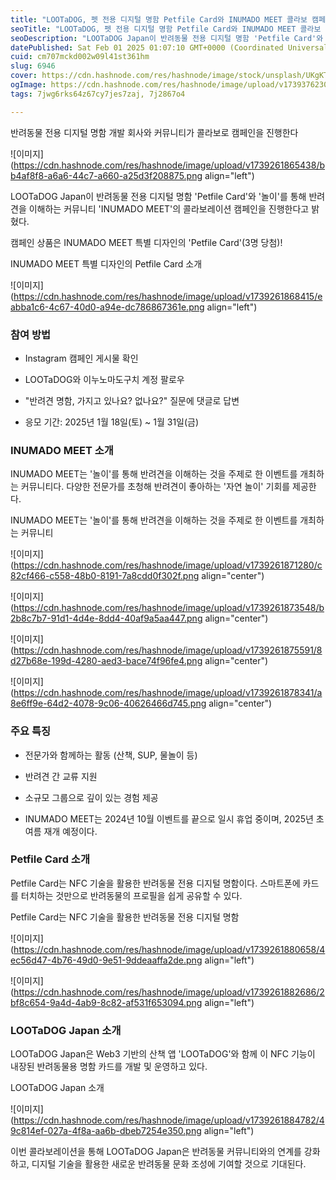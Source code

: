 ```yaml
---
title: "LOOTaDOG, 펫 전용 디지털 명함 Petfile Card와 INUMADO MEET 콜라보 캠페인 진행"
seoTitle: "LOOTaDOG, 펫 전용 디지털 명함 Petfile Card와 INUMADO MEET 콜라보 캠페인 진행"
seoDescription: "LOOTaDOG Japan이 반려동물 전용 디지털 명함 'Petfile Card'와 '놀이'를 통해 반려견을 이해하는 커뮤니티 'INUMADO MEET'의 콜라보레이션 캠페인을 진행한다고 밝혔다."
datePublished: Sat Feb 01 2025 01:07:10 GMT+0000 (Coordinated Universal Time)
cuid: cm707mckd002w09l41st361hm
slug: 6946
cover: https://cdn.hashnode.com/res/hashnode/image/stock/unsplash/UKgKTwlKQT0/upload/207f6bb8408d05b1fe59ba2a9a802879.jpeg
ogImage: https://cdn.hashnode.com/res/hashnode/image/upload/v1739376230152/48ee1490-89a8-467d-b089-6955ac20083d.webp
tags: 7jwg6rks64z67cy7jes7zaj, 7j2867o4

---
```


반려동물 전용 디지털 명함 개발 회사와 커뮤니티가 콜라보로 캠페인을 진행한다

![이미지](https://cdn.hashnode.com/res/hashnode/image/upload/v1739261865438/bb4af8f8-a6a6-44c7-a660-a25d3f208875.png align="left")

LOOTaDOG Japan이 반려동물 전용 디지털 명함 'Petfile Card'와 '놀이'를 통해 반려견을 이해하는 커뮤니티 'INUMADO MEET'의 콜라보레이션 캠페인을 진행한다고 밝혔다.

캠페인 상품은 INUMADO MEET 특별 디자인의 'Petfile Card'(3명 당첨)!

INUMADO MEET 특별 디자인의 Petfile Card 소개

![이미지](https://cdn.hashnode.com/res/hashnode/image/upload/v1739261868415/eabba1c6-4c67-40d0-a94e-dc786867361e.png align="left")

### 참여 방법

* Instagram 캠페인 게시물 확인
    
* LOOTaDOG와 이누노마도구치 계정 팔로우
    
* "반려견 명함, 가지고 있나요? 없나요?" 질문에 댓글로 답변
    
* 응모 기간: 2025년 1월 18일(토) ~ 1월 31일(금)
    

### INUMADO MEET 소개

INUMADO MEET는 '놀이'를 통해 반려견을 이해하는 것을 주제로 한 이벤트를 개최하는 커뮤니티다. 다양한 전문가를 초청해 반려견이 좋아하는 '자연 놀이' 기회를 제공한다.

INUMADO MEET는 '놀이'를 통해 반려견을 이해하는 것을 주제로 한 이벤트를 개최하는 커뮤니티

![이미지](https://cdn.hashnode.com/res/hashnode/image/upload/v1739261871280/c82cf466-c558-48b0-8191-7a8cdd0f302f.png align="center")

![이미지](https://cdn.hashnode.com/res/hashnode/image/upload/v1739261873548/b2b8c7b7-91d1-4d4e-8dd4-40af9a5aa447.png align="center")

![이미지](https://cdn.hashnode.com/res/hashnode/image/upload/v1739261875591/8d27b68e-199d-4280-aed3-bace74f96fe4.png align="center")

![이미지](https://cdn.hashnode.com/res/hashnode/image/upload/v1739261878341/a8e6ff9e-64d2-4078-9c06-40626466d745.png align="center")

### 주요 특징

* 전문가와 함께하는 활동 (산책, SUP, 물놀이 등)
    
* 반려견 간 교류 지원
    
* 소규모 그룹으로 깊이 있는 경험 제공
    

* INUMADO MEET는 2024년 10월 이벤트를 끝으로 일시 휴업 중이며, 2025년 초여름 재개 예정이다.
    

### Petfile Card 소개

Petfile Card는 NFC 기술을 활용한 반려동물 전용 디지털 명함이다. 스마트폰에 카드를 터치하는 것만으로 반려동물의 프로필을 쉽게 공유할 수 있다.

Petfile Card는 NFC 기술을 활용한 반려동물 전용 디지털 명함

![이미지](https://cdn.hashnode.com/res/hashnode/image/upload/v1739261880658/4ec56d47-4b76-49d0-9e51-9ddeaaffa2de.png align="left")

![이미지](https://cdn.hashnode.com/res/hashnode/image/upload/v1739261882686/2bf8c654-9a4d-4ab9-8c82-af531f653094.png align="left")

### LOOTaDOG Japan 소개

LOOTaDOG Japan은 Web3 기반의 산책 앱 'LOOTaDOG'와 함께 이 NFC 기능이 내장된 반려동물용 명함 카드를 개발 및 운영하고 있다.

LOOTaDOG Japan 소개

![이미지](https://cdn.hashnode.com/res/hashnode/image/upload/v1739261884782/49c814ef-027a-4f8a-aa6b-dbeb7254e350.png align="left")

이번 콜라보레이션을 통해 LOOTaDOG Japan은 반려동물 커뮤니티와의 연계를 강화하고, 디지털 기술을 활용한 새로운 반려동물 문화 조성에 기여할 것으로 기대된다.